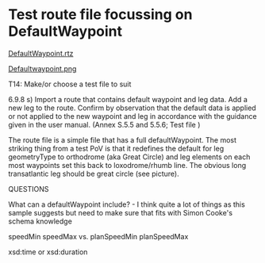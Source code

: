# Test route file focussing on DefaultWaypoint

[DefaultWaypoint.rtz](./DefaultWaypoint.rtz)

[Defaultwaypoint.png](./DefaultWaypoint.png)

T14: Make/or choose a test file to suit 

6.9.8
s)	Import a route that contains default waypoint and leg data. Add a new leg to the route. Confirm by observation that the default data is applied or not applied to the new waypoint and leg in accordance with the guidance given in the user manual. (Annex S.5.5 and 5.5.6; Test file )

The route file is a simple file that has a full defaultWaypoint. The most striking thing from a test PoV is that it redefines the default for leg geometryType to orthodrome (aka Great Circle) and leg elements on each most waypoints set this back to loxodrome/rhumb line. The obvious long transatlantic leg should be great circle (see picture).


QUESTIONS

What can a defaultWaypoint include? - I think quite a lot of things as this sample suggests but need to make sure that fits with Simon Cooke's schema knowledge

speedMin speedMax vs. planSpeedMin planSpeedMax

xsd:time or xsd:duration

